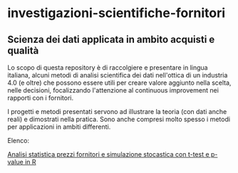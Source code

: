 # investigazioni-scientifiche-fornitori
## Scienza dei dati applicata in ambito acquisti e qualità 

Lo scopo di questa repository è di raccolgiere e presentare in lingua italiana, alcuni metodi di analisi scientifica dei dati nell'ottica di un industria 4.0 (e oltre) che possono essere utili per creare valore aggiunto nella scelta, nelle decisioni, focalizzando l'attenzione al continuous improvement nei rapporti con i fornitori.

I progetti e metodi presentati servono ad illustrare la teoria (con dati anche reali) e dimostrati nella pratica. Sono anche compresi molto spesso i metodi per applicazioni in ambiti differenti.

Elenco:

[Analisi statistica prezzi fornitori e simulazione stocastica con t-test e p-value in R](https://github.com/LorenzoNegri/investigazioni-scientifiche-fornitori/tree/master/Analisi%20statistica%20prezzi%20fornitori%20e%20simulazione%20stocastica%20con%20t-test%20e%20p-value%20in%20R)






